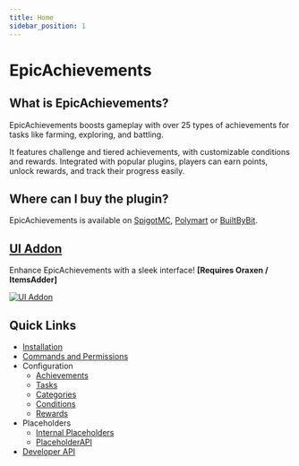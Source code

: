 ```yaml
---
title: Home
sidebar_position: 1
---
```


# EpicAchievements

## What is EpicAchievements?

EpicAchievements boosts gameplay with over 25 types of achievements for tasks like farming, exploring, and battling. 

It features challenge and tiered achievements, with customizable conditions and rewards. Integrated with popular plugins, players can earn points, unlock rewards, and track their progress easily.

## Where can I buy the plugin?

EpicAchievements is available on [SpigotMC](https://www.spigotmc.org/resources/116800/), [Polymart](https://polymart.org/r/5931) or [BuiltByBit](https://builtbybit.com/resources/44823).

## [UI Addon](https://polymart.org/resource/epicachievements-ui.6523)

Enhance EpicAchievements with a sleek interface! **[Requires Oraxen / ItemsAdder]**

[![UI Addon](https://i.imgur.com/XhNP40p.png)](https://polymart.org/resource/epicachievements-ui.6523)

## Quick Links

- [Installation](/epicachievements/installation)
- [Commands and Permissions](/epicachievements/commands-and-permissions)
- Configuration
    - [Achievements](/epicachievements/configuration/achievements)
    - [Tasks](/epicachievements/configuration/tasks)
    - [Categories](/epicachievements/configuration/categories)
    - [Conditions](/epicachievements/configuration/conditions)
    - [Rewards](/epicachievements/configuration/rewards)
- Placeholders
    - [Internal Placeholders](/epicachievements/placeholders/internal-placeholders)
    - [PlaceholderAPI](/epicachievements/placeholders/placeholderapi)
- [Developer API](/epicachievements/developer-api)
